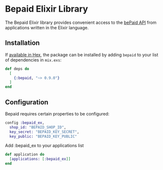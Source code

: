 # Bepaid Elixir Library

The Bepaid Elixir library provides convenient access to the [bePaid API](https://docs.bepaid.by/en/introduction) from applications written in the Elixir language.

## Installation

If [available in Hex](https://hex.pm/docs/publish), the package can be installed
by adding `bepaid` to your list of dependencies in `mix.exs`:

```elixir
def deps do
  [
    {:bepaid, "~> 0.9.0"}
  ]
end
```

## Configuration

Bepaid requires certain properties to be configured:

```elixir
config :bepaid_ex,
  shop_id: "BEPAID_SHOP_ID",
  key_secret: "BEPAID_KEY_SECRET",
  key_public: "BEPAID_KEY_PUBLIC"
```

Add :bepaid_ex to your applications list

```elixir
def application do
  [applications: [:bepaid_ex]]
end
```
